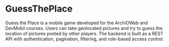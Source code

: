 # GuessThePlace
Guess the Place is a mobile game developed for the ArchiOWeb and DevMobil courses. Users can take geolocated pictures and try to guess the location of pictures posted by other players. The backend is built as a REST API with authentication, pagination, filtering, and role-based access control.
